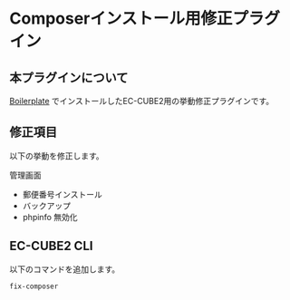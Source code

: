 Composerインストール用修正プラグイン
================================

本プラグインについて
-----------------

[Boilerplate](https://github.com/ec-cube2/boilerplate) でインストールしたEC-CUBE2用の挙動修正プラグインです。


修正項目
-------

以下の挙動を修正します。

管理画面

- 郵便番号インストール
- バックアップ
- phpinfo 無効化

EC-CUBE2 CLI
------------

以下のコマンドを追加します。

`fix-composer`
